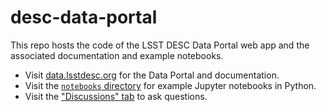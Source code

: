 # desc-data-portal

This repo hosts the code of the LSST DESC Data Portal web app and the associated documentation and example notebooks.

- Visit [data.lsstdesc.org](https://data.lsstdesc.org) for the Data Portal and documentation. 
- Visit the [`notebooks` directory](notebooks) for example Jupyter notebooks in Python. 
- Visit the ["Discussions" tab](https://github.com/LSSTDESC/desc-data-portal/discussions) to ask questions.

